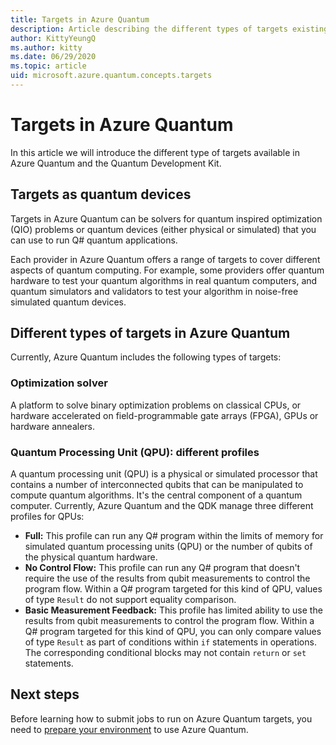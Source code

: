 ```yaml
---
title: Targets in Azure Quantum
description: Article describing the different types of targets existing in Azure Quantum
author: KittyYeungQ
ms.author: kitty
ms.date: 06/29/2020
ms.topic: article
uid: microsoft.azure.quantum.concepts.targets
---
```


# Targets in Azure Quantum

In this article we will introduce the different type of targets available in
Azure Quantum and the Quantum Development Kit.

## Targets as quantum devices

Targets in Azure Quantum can be solvers for quantum inspired optimization (QIO)
problems or quantum devices (either physical or simulated) that you can use to
run Q# quantum applications.

Each provider in Azure Quantum offers a range of targets to cover different
aspects of quantum computing. For example, some providers offer quantum hardware
to test your quantum algorithms in real quantum computers, and quantum
simulators and validators to test your algorithm in noise-free simulated quantum
devices.

## Different types of targets in Azure Quantum

Currently, Azure Quantum includes the following types of targets:

### Optimization solver

A platform to solve binary optimization problems on classical CPUs, or
hardware accelerated on field-programmable gate arrays (FPGA), GPUs or hardware annealers.

### Quantum Processing Unit (QPU): different profiles

A quantum processing unit (QPU) is a physical or simulated processor that
contains a number of interconnected qubits that can be manipulated to compute
quantum algorithms. It's the central component of a quantum computer. Currently, Azure Quantum and the QDK manage three different
profiles for QPUs:

- **Full:** This profile can run any Q# program within the
  limits of memory for simulated quantum processing units (QPU) or the number of qubits of the physical
  quantum hardware.
- **No Control Flow:** This profile can run any Q# program that doesn't
  require the use of the results from qubit measurements to control the
  program flow. Within a Q# program targeted for this kind of QPU, values of
  type `Result` do not support equality comparison.
- **Basic Measurement Feedback:** This profile has limited ability to use the
  results from qubit measurements to control the program flow. Within a Q# program
  targeted for this kind of QPU, you can only compare values of type `Result` as
  part of conditions within `if` statements in operations. The corresponding
  conditional blocks may not contain `return` or `set` statements.

## Next steps

Before learning how to submit jobs to run on Azure Quantum targets, you need to [prepare
your environment](xref:microsoft.azure.quantum.setup.cli) to use Azure Quantum.
